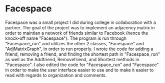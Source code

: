 # Facespace

Facespace was a small project I did during college in collaboration with a partner. The goal of the project was to implement an adjacency matrix in order to maintian a network of friends similar to Facebook (hence the knock-off name "Facespace"). The program is run through "Facespace_run" and utilizes the other 2 classes, "Facespace" and "AdjMatrixGraph", in order to run properly. I wrote the code for adding a friend, removing a friend, and finding the shortest path in "Facespace_run" as well as the Addfriend, Removefriend, and Shortest methods in "Facespace". I also edited the code for "Facespace_run" and "Facespace" in order to make the user interface easier to use and to make it easier to read with regards to organization and comments.
